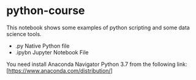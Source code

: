# python-course
 This notebook shows some examples of python scripting and some data science tools.
 
 - .py Native Python file
 - .ipybn Jupyter Notebook File

You need install Anaconda Navigator Python 3.7 from the following link:
[https://www.anaconda.com/distribution/]
